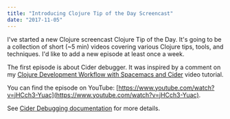 ```yaml
---
title: "Introducing Clojure Tip of the Day Screencast"
date: "2017-11-05"
---
```


I've started a new Clojure screencast Clojure Tip of the Day. It's going to be a collection of short (~5 min) videos covering various Clojure tips, tools, and techniques. I'd like to add a new episode at least once a week.

The first episode is about Cider debugger. It was inspired by a comment on my [Clojure Development Workflow with Spacemacs and Cider](https://www.youtube.com/watch?v=4ecC3jqHooc) video tutorial.

You can find the episode on YouTube: [https://www.youtube.com/watch?v=jHCch3-Yuac](https://www.youtube.com/watch?v=jHCch3-Yuac).

See [Cider Debugging documentation](https://cider.readthedocs.io/en/latest/debugging/) for more details.
